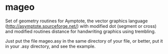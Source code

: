 # mageo
Set of geometry routines for Aymptote, the vector graphics language (http://asymptote.sourceforge.net/) with modified dot (segment or cross) and modified routines distance for handwriting graphics using trembling.

Just put the file mageo.asy in the same directory of your file, or better, put it in your .asy directory, and see the example.
